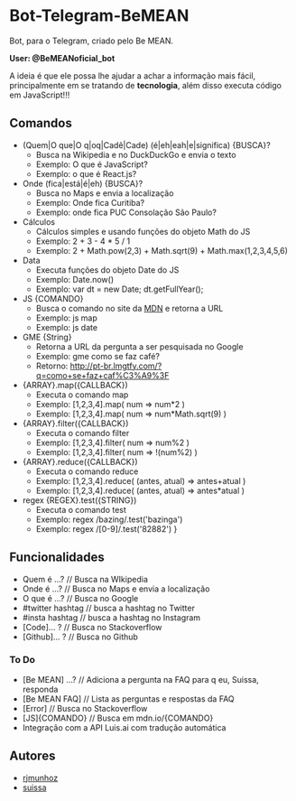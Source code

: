 # Bot-Telegram-BeMEAN

Bot, para o Telegram, criado pelo Be MEAN.

**User: @BeMEANoficial_bot**

A ideia é que ele possa lhe ajudar a achar a informação mais fácil, principalmente em se tratando de **tecnologia**, além disso executa código em JavaScript!!!

## Comandos

- (Quem|O que|O q|oq|Cadê|Cade) (é|eh|eah|e|significa) {BUSCA}? 
  - Busca na Wikipedia e no DuckDuckGo e envia o texto
  - Exemplo: O que é JavaScript?
  - Exemplo: o que é React.js?
- Onde (fica|está|é|eh) {BUSCA}?
  - Busca no Maps e envia a localização
  - Exemplo: Onde fica Curitiba?
  - Exemplo: onde fica PUC Consolação São Paulo?
- Cálculos
  + Cálculos simples e usando funções do objeto Math do JS
  - Exemplo: 2 + 3 - 4 * 5 / 1
  - Exemplo: 2 + Math.pow(2,3) + Math.sqrt(9) + Math.max(1,2,3,4,5,6)
- Data
  + Executa funções do objeto Date do JS
  + Exemplo: Date.now()
  + Exemplo: var dt = new Date; dt.getFullYear();
- JS {COMANDO}
  + Busca o comando no site da [MDN](http://mdn/.io) e retorna a URL
  + Exemplo: js map
  + Exemplo: js date
- GME {String}
  + Retorna a URL da pergunta a ser pesquisada no Google
  + Exemplo: gme como se faz café?
  + Retorno: http://pt-br.lmgtfy.com/?q=como+se+faz+caf%C3%A9%3F
- {ARRAY}.map({CALLBACK})
  + Executa o comando map
  + Exemplo: [1,2,3,4].map( num => num*2 )
  + Exemplo: [1,2,3,4].map( num => num*Math.sqrt(9) )
- {ARRAY}.filter({CALLBACK})
  + Executa o comando filter
  + Exemplo: [1,2,3,4].filter( num => num%2 )
  + Exemplo: [1,2,3,4].filter( num => !(num%2) )
- {ARRAY}.reduce({CALLBACK})
  + Executa o comando reduce
  + Exemplo: [1,2,3,4].reduce( (antes, atual) => antes+atual )
  + Exemplo: [1,2,3,4].reduce( (antes, atual) => antes*atual )
- regex {REGEX}.test({STRING})
  + Executa o comando test
  + Exemplo: regex /bazing/.test('bazinga')
  + Exemplo: regex /[0-9]/.test('82882')
}

## Funcionalidades

- Quem é ...? // Busca na WIkipedia
- Onde é ...? // Busca no Maps e envia a localização
- O que é ...? // Busca no Google
- #twitter hashtag // busca a hashtag no Twitter
- #insta hashtag // busca a hashtag no Instagram
- [Code]... ? // Busca no Stackoverflow
- [Github]... ? // Busca no Github

### To Do

- [Be MEAN] ...? // Adiciona a pergunta na FAQ para q eu, Suissa, responda
- [Be MEAN FAQ] // Lista as perguntas e respostas da FAQ
- [Error] // Busca no Stackoverflow
- [JS]{COMANDO} // Busca em mdn.io/{COMANDO}
- Integração com a API Luis.ai com tradução automática

## Autores

- [rjmunhoz](https://github.com/rjmunhoz)
- [suissa](https://github.com/suissa)
